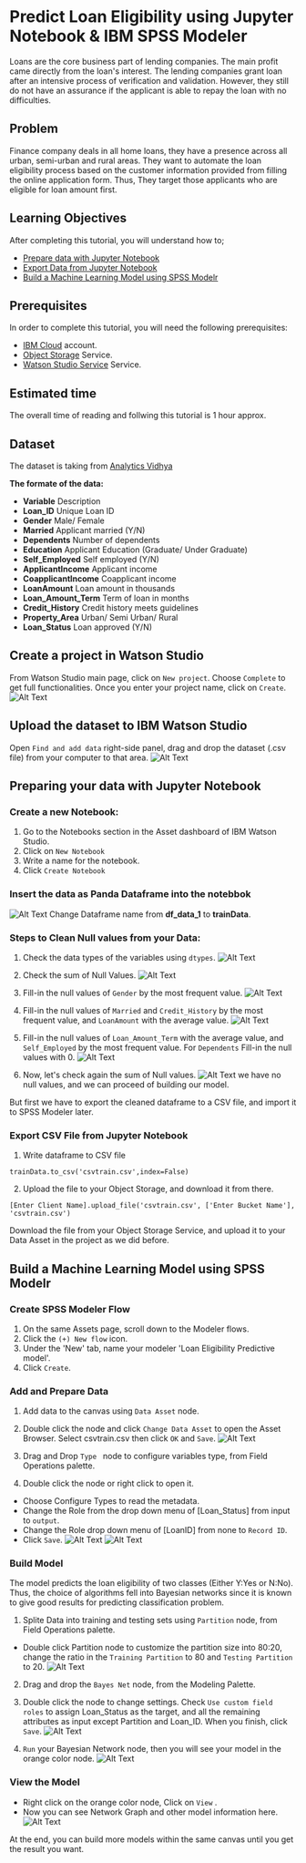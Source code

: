 # Predict Loan Eligibility using Jupyter Notebook & IBM SPSS Modeler
Loans are the core business part of lending companies. The main profit came directly from the loan's interest. The lending companies grant loan after an intensive process of verification and validation. However, they still do not have an assurance if the applicant is able to repay the loan with no difficulties.

## Problem
Finance company deals in all home loans, they have a presence across all urban, semi-urban and rural areas. They want to automate the loan eligibility process based on the customer information provided from filling the online application form.
Thus, They target those applicants who are eligible for loan amount first.

## Learning Objectives
After completing this tutorial, you will understand how to;
- [Prepare data with Jupyter Notebook](#Preparing-your-data-with-Jupyter-Notebook)
- [Export Data from Jupyter Notebook](#Export-CSV-File-from-Jupyter-Notebook)
- [Build a Machine Learning Model using SPSS Modelr](#Build-a-Machine-Learning-Model-using-SPSS-Modelr)

## Prerequisites
In order to complete this tutorial, you will need the following prerequisites:
- [IBM Cloud](https://www.ibm.com/cloud/) account.
- [Object Storage](https://console.bluemix.net/catalog/services/cloud-object-storage) Service.
- [Watson Studio Service](https://console.bluemix.net/catalog/services/watson-studio) Service.

## Estimated time
The overall time of reading and follwing this tutorial is 1 hour approx.

## Dataset
The dataset is taking from [Analytics Vidhya](https://datahack.analyticsvidhya.com/contest/practice-problem-loan-prediction-iii/#data_dictionary)


**The formate of the data:**
+ **Variable**            Description
+ **Loan_ID**             Unique Loan ID
+ **Gender**              Male/ Female
+ **Married**             Applicant married (Y/N)
+ **Dependents**          Number of dependents
+ **Education**           Applicant Education (Graduate/ Under Graduate)
+ **Self_Employed**       Self employed (Y/N)
+ **ApplicantIncome**     Applicant income
+ **CoapplicantIncome**   Coapplicant income
+ **LoanAmount**          Loan amount in thousands
+ **Loan_Amount_Term**    Term of loan in months
+ **Credit_History**      Credit history meets guidelines
+ **Property_Area**       Urban/ Semi Urban/ Rural
+ **Loan_Status**         Loan approved (Y/N)

## Create a project in Watson Studio 
From Watson Studio main page, click on `New project`. Choose `Complete` to get full functionalities. Once you enter your project name, click on `Create`.
![Alt Text](https://github.com/Hisaah/Predict-Loan-Eligibility-using-IBM-SPSS-Modeler/blob/master/images/1.gif)


## Upload the dataset to IBM Watson Studio
Open `Find and add data`  right-side panel, drag and drop the dataset (.csv file) from your computer to that area.
![Alt Text](https://github.com/Hisaah/Predict-Loan-Eligibility-using-IBM-SPSS-Modeler/blob/master/images/2.gif)


## Preparing your data with Jupyter Notebook
### Create a new Notebook:
1. Go to the Notebooks section in the Asset dashboard of IBM Watson Studio. 
2. Click on `New Notebook`
3. Write a name for the notebook.
4. Click `Create Notebook`

### Insert the data as Panda Dataframe into the notebbok
![Alt Text](https://github.com/Hisaah/Predict-Loan-Eligibility-using-IBM-SPSS-Modeler/blob/master/images/3.gif)
Change Dataframe name from **df_data_1** to **trainData**.

### Steps to Clean Null values from your Data:
1. Check the data types of the variables using `dtypes`.
![Alt Text](https://github.com/Hisaah/Predict-Loan-Eligibility-using-IBM-SPSS-Modeler/blob/master/images/4.PNG)

2. Check the sum of Null Values.
![Alt Text](https://github.com/Hisaah/Predict-Loan-Eligibility-using-IBM-SPSS-Modeler/blob/master/images/5.PNG)

3. Fill-in the null values of `Gender` by the most frequent value.
![Alt Text](https://github.com/Hisaah/Predict-Loan-Eligibility-using-IBM-SPSS-Modeler/blob/master/images/6.PNG)

4. Fill-in the null values of `Married` and `Credit_History` by the most frequent value, and `LoanAmount` with the average value.
![Alt Text](https://github.com/Hisaah/Predict-Loan-Eligibility-using-IBM-SPSS-Modeler/blob/master/images/7.PNG)

5. Fill-in the null values of `Loan_Amount_Term` with the average value, and `Self_Employed` by the most frequent value. For `Dependents` Fill-in the null values with 0. 
![Alt Text](https://github.com/Hisaah/Predict-Loan-Eligibility-using-IBM-SPSS-Modeler/blob/master/images/8.PNG)

7. Now, let's check again the sum of Null values.
![Alt Text](https://github.com/Hisaah/Predict-Loan-Eligibility-using-IBM-SPSS-Modeler/blob/master/images/9.PNG)
we have no null values, and we can proceed of building our model.

But first we have to export the cleaned dataframe to a CSV file, and import it to SPSS Modeler later.

### Export CSV File from Jupyter Notebook
1. Write dataframe to CSV file

```
trainData.to_csv('csvtrain.csv',index=False)
```

2. Upload the file to your Object Storage, and download it from there. 
```
[Enter Client Name].upload_file('csvtrain.csv', ['Enter Bucket Name'], 'csvtrain.csv')
```
Download the file from your Object Storage Service, and upload it to your Data Asset in the project as we did before.
## Build a Machine Learning Model using SPSS Modelr
### Create SPSS Modeler Flow
1. On the same Assets page, scroll down to the Modeler flows.
2. Click the `(+) New flow` icon.
3. Under the 'New' tab, name your modeler 'Loan Eligibility Predictive model'.
4. Click `Create`.

### Add and Prepare Data
1. Add data to the canvas using `Data Asset` node.
2. Double click the node and click `Change Data Asset` to open the Asset Browser. Select csvtrain.csv then click `OK` and `Save`.
![Alt Text](https://github.com/Hisaah/Predict-Loan-Eligibility-using-IBM-SPSS-Modeler/blob/master/images/10.gif)

3. Drag and Drop `Type ` node to configure variables type, from Field Operations palette.
4. Double click the node or right click to open it. 
- Choose Configure Types to read the metadata.
- Change the Role from the drop down menu of [Loan_Status] from input to `output`. 
- Change the Role drop down menu of [LoanID] from none to `Record ID`.
- Click `Save`.
![Alt Text](https://github.com/Hisaah/Predict-Loan-Eligibility-using-IBM-SPSS-Modeler/blob/master/images/11.gif)
![Alt Text](https://github.com/Hisaah/Predict-Loan-Eligibility-using-IBM-SPSS-Modeler/blob/master/images/12.gif)

### Build Model
The model predicts the loan eligibility of two classes (Either Y:Yes or N:No). Thus, the choice of algorithms fell into Bayesian networks since it is known to give good results for predicting classification problem.


1. Splite Data into training and testing sets using `Partition` node, from Field Operations palette.
- Double click Partition node to customize the partition size into 80:20, change the ratio in the `Training Partition` to 80 and `Testing Partition` to 20.
![Alt Text](https://github.com/Hisaah/Predict-Loan-Eligibility-using-IBM-SPSS-Modeler/blob/master/images/13.gif)

2. Drag and drop the `Bayes Net` node, from the Modeling Palette.
3. Double click the node to change settings. Check `Use custom field roles` to assign Loan_Status as the target, and all the remaining attributes as input except Partition and Loan_ID. When you finish, click `Save`.
![Alt Text](https://github.com/Hisaah/Predict-Loan-Eligibility-using-IBM-SPSS-Modeler/blob/master/images/14.gif)

4. `Run` your Bayesian Network node, then you will see your model in the orange color node.
![Alt Text](https://github.com/Hisaah/Predict-Loan-Eligibility-using-IBM-SPSS-Modeler/blob/master/images/15.gif)

### View the Model
- Right click on the orange color node, Click on `View` .
- Now you can see Network Graph and other model information here.
![Alt Text](https://github.com/Hisaah/Predict-Loan-Eligibility-using-IBM-SPSS-Modeler/blob/master/images/16.gif)

 At the end, you can build more models within the same canvas until you get the result you want.
